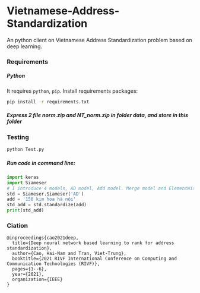 # Vietnamese-Address-Standardization

An python client on Vietnamese Address Standardization problem based on deep learning.

### Requirements

##### Python
It requires ```python```, ```pip```.
Install requirements packages:
```sh
pip install -r requirements.txt
```

##### Express 2 file norm.zip and NT_norm.zip in folder data, and store in this folder <br>

### Testing <br>
```sh
python Test.py
```

##### Run code in command line:
```python
import keras
import Siameser
# I introduce 4 models, AD model, Add model. Merge model and ElementWise model
std = Siameser.Siameser('AD')
add = '150 kim hoa hà nội'
std_add = std.standardize(add)
print(std_add)
```

### Ciation
```pyrhon
@inproceedings{cao2021deep,
  title={Deep neural network based learning to rank for address standardization},
  author={Cao, Hai-Nam and Tran, Viet-Trung},
  booktitle={2021 RIVF International Conference on Computing and Communication Technologies (RIVF)},
  pages={1--6},
  year={2021},
  organization={IEEE}
}
```
